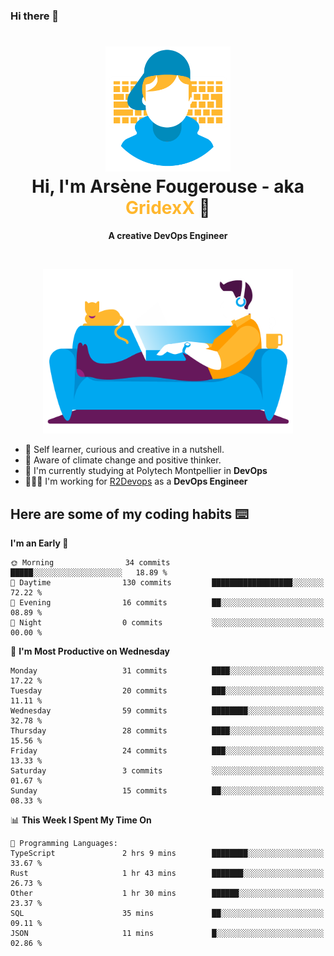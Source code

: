### Hi there 👋

<!--
**GridexX/gridexx** is a ✨ _special_ ✨ repository because its `README.md` (this file) appears on your GitHub profile.

Here are some ideas to get you started:

- 🔭 I’m currently working on ...
- 🌱 I’m currently learning ...
- 👯 I’m looking to collaborate on ...
- 🤔 I’m looking for help with ...
- 💬 Ask me about ...
- 📫 How to reach me: ...
- 😄 Pronouns: ...
- ⚡ Fun fact: ...
-->


<!-- Header -->
<h1 align="center">
  <img src="./images/user_profile.png" width="200">
  <br>
  Hi, I'm Arsène Fougerouse - aka <span style="color:#ffb72e">GridexX</span> 👋
</h1>


<p align="center">
  <b>A creative DevOps Engineer </b>
</p>
<br/>
<p align="center">
  <img src="./images/man_couch.png" width="400">
</p>

- 🎨 Self learner, curious and creative in a nutshell. 
- 🌱 Aware of climate change and positive thinker.
- 📕 I'm currently studying at Polytech Montpellier in **DevOps**
- 👨🏻‍💻 I'm working for [R2Devops](https://r2devops.io) as a **DevOps Engineer**


## Here are some of my coding habits ⌨️

<!-- Add a section about tech and Ops stack
  Like this one : https://github.com/Xanthus58#-tech-stack
-->
<!--START_SECTION:waka-->
**I'm an Early 🐤** 

```text
🌞 Morning                34 commits          █████░░░░░░░░░░░░░░░░░░░░   18.89 % 
🌆 Daytime                130 commits         ██████████████████░░░░░░░   72.22 % 
🌃 Evening                16 commits          ██░░░░░░░░░░░░░░░░░░░░░░░   08.89 % 
🌙 Night                  0 commits           ░░░░░░░░░░░░░░░░░░░░░░░░░   00.00 % 
```
📅 **I'm Most Productive on Wednesday** 

```text
Monday                   31 commits          ████░░░░░░░░░░░░░░░░░░░░░   17.22 % 
Tuesday                  20 commits          ███░░░░░░░░░░░░░░░░░░░░░░   11.11 % 
Wednesday                59 commits          ████████░░░░░░░░░░░░░░░░░   32.78 % 
Thursday                 28 commits          ████░░░░░░░░░░░░░░░░░░░░░   15.56 % 
Friday                   24 commits          ███░░░░░░░░░░░░░░░░░░░░░░   13.33 % 
Saturday                 3 commits           ░░░░░░░░░░░░░░░░░░░░░░░░░   01.67 % 
Sunday                   15 commits          ██░░░░░░░░░░░░░░░░░░░░░░░   08.33 % 
```


📊 **This Week I Spent My Time On** 

```text
💬 Programming Languages: 
TypeScript               2 hrs 9 mins        ████████░░░░░░░░░░░░░░░░░   33.67 % 
Rust                     1 hr 43 mins        ███████░░░░░░░░░░░░░░░░░░   26.73 % 
Other                    1 hr 30 mins        ██████░░░░░░░░░░░░░░░░░░░   23.37 % 
SQL                      35 mins             ██░░░░░░░░░░░░░░░░░░░░░░░   09.11 % 
JSON                     11 mins             █░░░░░░░░░░░░░░░░░░░░░░░░   02.86 % 
```


<!--END_SECTION:waka-->
